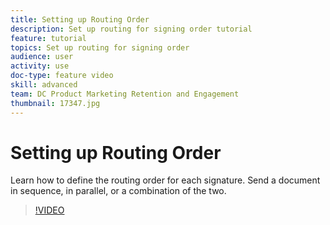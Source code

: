```yaml
---
title: Setting up Routing Order
description: Set up routing for signing order tutorial
feature: tutorial
topics: Set up routing for signing order
audience: user
activity: use
doc-type: feature video
skill: advanced
team: DC Product Marketing Retention and Engagement
thumbnail: 17347.jpg
---
```


# Setting up Routing Order

Learn how to define the routing order for each signature. Send a document in sequence, in parallel, or a combination of the two.

>[!VIDEO](https://video.tv.adobe.com/v/17347?hidetitle=true)